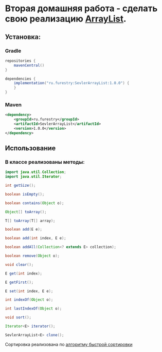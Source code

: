 # Вторая домашняя работа - сделать свою реализацию [ArrayList](https://docs.oracle.com/javase/8/docs/api/java/util/ArrayList.html).

## Установка:
### Gradle
```groovy
repositories {
    mavenCentral()
}

dependencies {
    implementation("ru.furestry:SevlerArrayList:1.0.0") {
    }
}
```

### Maven

```xml
<dependency>
    <groupId>ru.furestry</groupId>
    <artifactId>SevlerArrayList</artifactId>
    <version>1.0.0</version>
</dependency>
```

## Использование

### В классе реализованы методы:

```java
import java.util.Collection;
import java.util.Iterator;

int getSize();

boolean isEmpty();

boolean contains(Object o);

Object[] toArray();

T[] toArray(T[] array);

boolean add(E e);

boolean add(int index, E e);

boolean addAll(Collection<? extends E> collection);

boolean remove(Object o);

void clear();

E get(int index);

E getFirst();

E set(int index, E e);

int indexOf(Object o);

int lastIndexOf(Object o);

void sort();

Iterator<E> iterator();

SevlerArrayList<E> clone();
```

Сортировка реализована по [алгоритму быстрой сортировки](https://ru.wikipedia.org/wiki/%D0%91%D1%8B%D1%81%D1%82%D1%80%D0%B0%D1%8F_%D1%81%D0%BE%D1%80%D1%82%D0%B8%D1%80%D0%BE%D0%B2%D0%BA%D0%B0)
